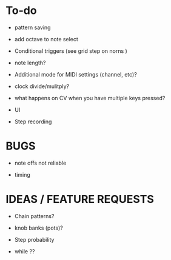 # To-do 

* pattern saving

* add octave to note select

* Conditional triggers (see grid step on norns )

* note length?

* Additional mode for MIDI settings (channel, etc)?

* clock divide/mulitply?

* what happens on CV when you have multiple keys pressed?

* UI

* Step recording

# BUGS

* note offs not reliable

* timing


# IDEAS / FEATURE REQUESTS

* Chain patterns?

* knob banks (pots)?

* Step probability

* while ??